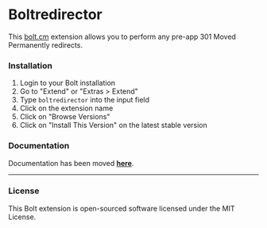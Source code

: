 Boltredirector
======================

This [bolt.cm](https://bolt.cm/) extension allows you to perform any pre-app 301 Moved Permanently redirects.

### Installation
1. Login to your Bolt installation
2. Go to "Extend" or "Extras > Extend"
3. Type `boltredirector` into the input field
4. Click on the extension name
5. Click on "Browse Versions"
6. Click on "Install This Version" on the latest stable version

### Documentation

Documentation has been moved **[here](https://github.com/sahassar/boltredirector/wiki)**.

- - -

### License

This Bolt extension is open-sourced software licensed under the MIT License.
